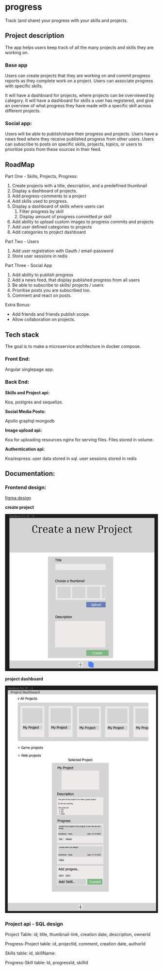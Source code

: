 # progress

Track (and share) your progress with your skills and projects.

## Project description

The app helps users keep track of all the many projects and skills they are working on.

### Base app
Users can create projects that they are working on and commit progress reports as they complete work on a project.
Users can associate progress with specific skills.

It will have a dashboard for projects, where projects can be overviewed by category. 
It will have a dashboard for skills a user has registered, and give an overview of what progress they have made with a specific skill across different projects.

### Social app:

Users will be able to publish/share their progress and projects.
Users have a news feed where they receive published progress from other users.
Users can subscribe to posts on specific skills, projects, topics, or users to prioritize posts from these sources in their feed.

## RoadMap

Part One - Skills, Projects, Progress:
  1. Create projects with a title, description, and a predefined thumbnail
  2. Display a dashboard of projects.
  3. Add progress-comments to a project
  4. Add skills used to progress.
  5. Display a dashboard of skills where users can
      1. Filter progress by skill
      2. Display amount of progress committed pr skill
  6. Add ability to upload custom images to progress commits and projects
  7. Add user defined categories to projects
  8. Add categories to project dashboard

Part Two - Users
  1. Add user registration with Oauth / email-password
  2. Store user sessions in redis

Part Three - Social App 
  1. Add ability to publish progress 
  2. Add a news feed, that display published progress from all users
  3. Be able to subscribe to skills/ projects / users
  4. Prioritise posts you are subscribed too.
  5. Comment and react on posts.

Extra Bonus:
  - Add friends and friends publish scope.
  - Allow collaboration on projects.

## Tech stack

The goal is to make a microservice architecture in docker compose.

### Front End: ###

Angular singlepage app.

### Back End: ###

**Skills and Project api:**

Koa, postgres and sequelize.

**Social Media Posts:**

Apollo graphql mongodb

**Image upload api:**

Koa for uploading resources
nginx for serving files.
Files stored in volume.

**Authentication api:**

Koa/express:
user data stored in sql.
user sessions stored in redis


## Documentation:

### Frontend design:

[figma design](https://www.figma.com/file/WIwDhNRCpPwwNjNXT1EQd6/Skills-and-projects?type=design&node-id=0-1&mode=design&t=JtvvlM3tXYnSzmjQ-0)

**create project**

![alt text](./Design/createProject.png)

**project dashboard**

![alt text](./Design/projectDashBoard.png)

### Project api - SQL design

Project Table:
id, title, thumbnail-link, creation date, description, ownerId

Progress-Project table:
id, projectId, comment, creation date, authorId

Skills table:
id, skillName:

Progress-Skill table:
Id, progressId, skillId
